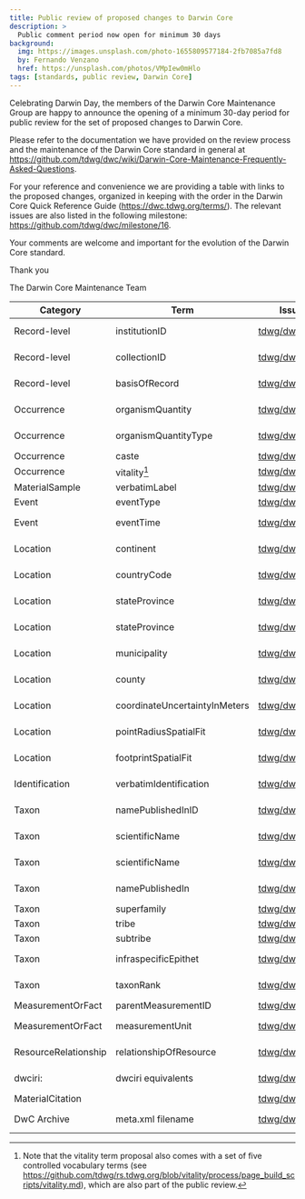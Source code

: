 ```yaml
---
title: Public review of proposed changes to Darwin Core
description: >
  Public comment period now open for minimum 30 days
background:
  img: https://images.unsplash.com/photo-1655809577184-2fb7085a7fd8
  by: Fernando Venzano
  href: https://unsplash.com/photos/VMpIew0mHlo
tags: [standards, public review, Darwin Core]
---
```


Celebrating Darwin Day, the members of the Darwin Core Maintenance Group are happy to announce the opening of a minimum 30-day period for public review for the set of proposed changes to Darwin Core.

Please refer to the documentation we have provided on the review process and the maintenance of the Darwin Core standard in general at <https://github.com/tdwg/dwc/wiki/Darwin-Core-Maintenance-Frequently-Asked-Questions>.

For your reference and convenience we are providing a table with links to the proposed changes, organized in keeping with the order in the Darwin Core Quick Reference Guide (<https://dwc.tdwg.org/terms/>). The relevant issues are also listed in the following milestone: <https://github.com/tdwg/dwc/milestone/16>.

Your comments are welcome and important for the evolution of the Darwin Core standard.

Thank you

The Darwin Core Maintenance Team

| Category | Term | Issue | Action | Nature |
| -------- | ---- | ----- | ------ | ------ |
| Record-level | institutionID | [tdwg/dwc#406](https://github.com/tdwg/dwc/issues/406) | change | non-normative |
| Record-level | collectionID | [tdwg/dwc#406](https://github.com/tdwg/dwc/issues/406) | change | non-normative |
| Record-level | basisOfRecord | [tdwg/dwc#416](https://github.com/tdwg/dwc/issues/416) | change | non-normative |
| Occurrence | organismQuantity | [tdwg/dwc#423](https://github.com/tdwg/dwc/issues/423) | change | non-normative |
| Occurrence | organismQuantityType | [tdwg/dwc#424](https://github.com/tdwg/dwc/issues/424) | change | non-normative |
| Occurrence | caste | [tdwg/dwc#412](https://github.com/tdwg/dwc/issues/412) | new | normative |
| Occurrence | vitality[^1] | [tdwg/dwc#363](https://github.com/tdwg/dwc/issues/363) | new | normative |
| MaterialSample | verbatimLabel | [tdwg/dwc#32](https://github.com/tdwg/dwc/issues/32) | new | normative |
| Event | eventType | [tdwg/dwc#408](https://github.com/tdwg/dwc/issues/408) | new | normative |
| Event | eventTime | [tdwg/dwc#407](https://github.com/tdwg/dwc/issues/407) | change | non-normative |
| Location | continent | [tdwg/dwc#393](https://github.com/tdwg/dwc/issues/393) | change | non-normative |
| Location | countryCode | [tdwg/dwc#394](https://github.com/tdwg/dwc/issues/394) | change | non-normative |
| Location | stateProvince | [tdwg/dwc#395](https://github.com/tdwg/dwc/issues/395) | change | non-normative |
| Location | stateProvince | [tdwg/dwc#401](https://github.com/tdwg/dwc/issues/401) | change | non-normative |
| Location | municipality | [tdwg/dwc#397](https://github.com/tdwg/dwc/issues/397) | change | non-normative |
| Location | county | [tdwg/dwc#396](https://github.com/tdwg/dwc/issues/396) | change | non-normative |
| Location | coordinateUncertaintyInMeters | [tdwg/dwc#422](https://github.com/tdwg/dwc/issues/422) | change | non-normative |
| Location | pointRadiusSpatialFit | [tdwg/dwc#419](https://github.com/tdwg/dwc/issues/419) | change | non-normative |
| Location | footprintSpatialFit | [tdwg/dwc#420](https://github.com/tdwg/dwc/issues/420) | change | non-normative |
| Identification | verbatimIdentification | [tdwg/dwc#392](https://github.com/tdwg/dwc/issues/392) | change | non-normative |
| Taxon | namePublishedInID | [tdwg/dwc#405](https://github.com/tdwg/dwc/issues/405) | change | non-normative |
| Taxon | scientificName | [tdwg/dwc#388](https://github.com/tdwg/dwc/issues/388) | change | non-normative |
| Taxon | scientificName | [tdwg/dwc#391](https://github.com/tdwg/dwc/issues/391) | change | non-normative |
| Taxon | namePublishedIn | [tdwg/dwc#405](https://github.com/tdwg/dwc/issues/405) | change | non-normative |
| Taxon | superfamily | [tdwg/dwc#65](https://github.com/tdwg/dwc/issues/65) | new | normative |
| Taxon | tribe | [tdwg/dwc#45](https://github.com/tdwg/dwc/issues/45) | new | normative |
| Taxon | subtribe | [tdwg/dwc#46](https://github.com/tdwg/dwc/issues/46) | new | normative |
| Taxon | infraspecificEpithet | [tdwg/dwc#387](https://github.com/tdwg/dwc/issues/387) | change | non-normative |
| Taxon | taxonRank | [tdwg/dwc#390](https://github.com/tdwg/dwc/issues/390) | change | non-normative |
| MeasurementOrFact | parentMeasurementID | [tdwg/dwc#362](https://github.com/tdwg/dwc/issues/362) | new | normative |
| MeasurementOrFact | measurementUnit | [tdwg/dwc#409](https://github.com/tdwg/dwc/issues/409) | change | non-normative |
| ResourceRelationship | relationshipOfResource | [tdwg/dwc#400](https://github.com/tdwg/dwc/issues/400) | change | non-normative |
| dwciri: | dwciri equivalents | [tdwg/dwc#379](https://github.com/tdwg/dwc/issues/379) | change | non-normative |
| MaterialCitation |  | [tdwg/dwc#372](https://github.com/tdwg/dwc/issues/372) | change | normative |
| DwC Archive | meta.xml filename | [tdwg/dwc#144](https://github.com/tdwg/dwc/issues/144) | change | non-normative |

[^1]: Note that the vitality term proposal also comes with a set of five controlled vocabulary terms (see <https://github.com/tdwg/rs.tdwg.org/blob/vitality/process/page_build_scripts/vitality.md>), which are also part of the public review.
